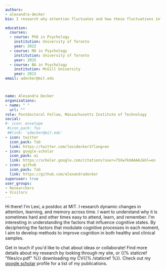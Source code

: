 ```yaml
---
authors:
- alexandra-decker
bio: I research why attention fluctuates and how these fluctuations influence different learning and memory systems, such as probabilistic learning and episodic memory.

education:
  courses:
  - course: PhD in Psychology
    institution: University of Toronto
    year: 2022
  - course: MA in Psychology
    institution: University of Toronto
    year: 2015
  - course: BA in Psychology
    institution: McGill University
    year: 2013
email: adecker@mit.edu



name: Alexandra Decker
organizations:
- name: " "
  url: ""
role: Postdoctoral Fellow, Massachusetts Institute of Technology
social:
#- icon: envelope
 #icon_pack: fas
 ##link: 'adecker@mit.edu'
- icon: twitter
  icon_pack: fab
  link: https://twitter.com/lexidecker3?lang=en
- icon: google-scholar
  icon_pack: ai
  link: https://scholar.google.com/citations?user=T5Xw7kUAAAAJ&hl=en
- icon: github
  icon_pack: fab
  link: https://github.com/alexandradecker
superuser: true
user_groups:
- Researchers
- Visitors
---
```


Hi there! I'm Lexi, a postdoc at MIT. I research dynamic changes in attention, learning, and memory across time. I want to understand why it is sometimes hard and other times easy to attend, learn, and remember. I'm interesting in understanding the factors that influence cognitive states. By deciphering the factors that modulate cognitive processes in each moment, I aim to develop methods to improve cognition in both healthy and clinical samples. 

Get in touch if you'd like to chat about ideas or collaborate! Find more details about my research by looking through my site, or {{% staticref "files/cv.pdf" %}} downloading my CV{{% /staticref %}}. Check out my <a href = "https://scholar.google.com/citations?hl=en&user=T5Xw7kUAAAAJ&view_op=list_works&sortby=pubdate" >google scholar</a> profile for a list of my publications.




